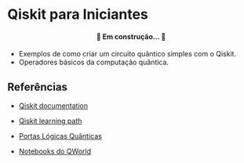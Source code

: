 # Qiskit para Iniciantes

<h4 align="center"> 
	🚧  Em construção...  🚧
</h4>

- Exemplos de como criar um circuito quântico simples com o Qiskit. 
- Operadores básicos da computação quântica. 


##  Referências

- [Qiskit documentation](https://qiskit.org/documentation/)

- [Qiskit learning path](https://qiskit.org/learn/course/introduction-course)

- [Portas Lógicas Quânticas](https://medium.com/cq-em-portugu%C3%AAs/portas-l%C3%B3gicas-qu%C3%A2nticas-ed014c43a381)

- [Notebooks do QWorld](https://gitlab.com/qworld)
